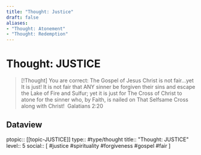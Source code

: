 ```yaml
---
title: "Thought: Justice"
draft: false
aliases:
- "Thought: Atonement"
- "Thought: Redemption"
---
```

# Thought: JUSTICE 
> [!Thought]
> You are correct: The Gospel of Jesus Christ is not fair…yet It is just!
> It is not fair that ANY sinner be forgiven their sins and escape the Lake of Fire and Sulfur; yet it is just for The Cross of Christ to atone for the sinner who, by Faith, is nailed on That Selfsame Cross along with Christ! 
> Galatians 2:20


## Dataview
ptopic:: [[topic-JUSTICE]]
type:: #type/thought
title:: "Thought: JUSTICE"
level:: 5
social:: [ #justice #spirituality #forgiveness #gospel #fair ]